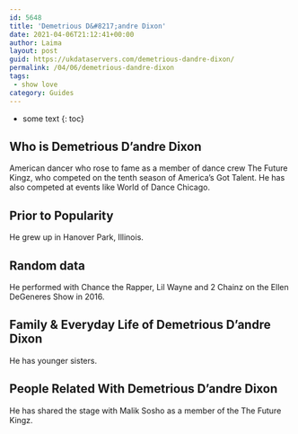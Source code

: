 ```yaml
---
id: 5648
title: 'Demetrious D&#8217;andre Dixon'
date: 2021-04-06T21:12:41+00:00
author: Laima
layout: post
guid: https://ukdataservers.com/demetrious-dandre-dixon/
permalink: /04/06/demetrious-dandre-dixon
tags:
 - show love
category: Guides
---
```


* some text
{: toc}


## Who is Demetrious D&#8217;andre Dixon
                  
                  
                  
American dancer who rose to fame as a member of dance crew The Future Kingz, who competed on the tenth season of America&#8217;s Got Talent. He has also competed at events like World of Dance Chicago.
                  
              
            
              
            
                
                
                
## Prior to Popularity
                  
                  
                  
He grew up in Hanover Park, Illinois.
                  
              
            
              
            
                
                
                
## Random data
                  
                  
                  
He performed with Chance the Rapper, Lil Wayne and 2 Chainz on the Ellen DeGeneres Show in 2016.
                  
              
            
              
            
                
                
                
## Family & Everyday Life of Demetrious D&#8217;andre Dixon
                  
                  
                  
He has younger sisters.
                  
              
            
              
            
                
                
                
## People Related With Demetrious D&#8217;andre Dixon
                  
                  
                  
He has shared the stage with Malik Sosho as a member of the The Future Kingz.
                  
              
            
              
            
                
              
            
              
              
            
            
              
            
          
          
          